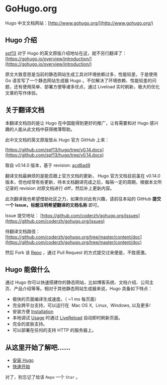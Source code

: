 # GoHugo.org

Hugo 中文文档网站：[http://www.gohugo.org/](http://www.gohugo.org/)

## Hugo 介绍

[spf13](http://spf13.com) 对于 Hugo 的英文原版介绍地址在这，就不另行翻译了：[https://gohugo.io/overview/introduction/](https://gohugo.io/overview/introduction/)

原文大致意思是当前的静态网站生成工具对环境依赖过多，性能较差，于是使用 Go 语言写了一个静态网站生成器 Hugo 。不仅解决了环境依赖、性能较差的问题，还有使用简单、部署方便等诸多优点，通过 Liveload 实时刷新，极大的优化文章的写作体验。

## 关于翻译文档

本翻译文档目的是让 Hugo 在中国能得到更好的推广，让有需要和对 Hugo 感兴趣的人能从此文档中获得微薄帮助。

此中文文档的英文原版皆从 Hugo 官方 GitHub 上来：

[https://github.com/spf13/hugo/tree/v0.14.docs](https://github.com/spf13/hugo/tree/v0.14.docs)

取自 v0.14.0 版本，基于 revision: [acd6ad9](https://github.com/spf13/hugo/tree/acd6ad92c181cd7cdb485467cef0e8986911fb02)

翻译文档最麻烦的是能否跟上官方文档的更新， Hugo 官方文档目前虽在 v0.14.0 版本，但也经常有些更新，待本文档翻译完成之后，每隔一定的周期，根据本文所记录的 revision 对原文档进行 diff，然后补上更新内容。

此次翻译我也希望借助社区之力，如果你对此有兴趣，请前往本站的 GitHub **提交一个 Issue，标题注明希望翻译的文档名称** 即可。

Issue 提交地址： [https://github.com/coderzh/gohugo.org/issues](https://github.com/coderzh/gohugo.org/issues)

待翻译文档路径： [https://github.com/coderzh/gohugo.org/tree/master/content/doc](https://github.com/coderzh/gohugo.org/tree/master/content/doc)

然后 Fork 该 [Repo](https://github.com/coderzh/gohugo.org) ，通过 Pull Request 的方式提交过来便是，不胜感激。

## Hugo 能做什么

通过 Hugo 你可以快速搭建你的静态网站，比如博客系统、文档介绍、公司主页、产品介绍等等。相对于其他静态网站生成器来说，Hugo 具备如下特点：

  * 极快的页面编译生成速度。（ ~1&nbsp;ms 每页面）
  * 完全跨平台支持，可以运行在 <i class="fa fa-apple"></i>&nbsp;Mac OS&nbsp;X, <i class="fa fa-linux"></i>&nbsp;Linux, <i class="fa fa-windows"></i>&nbsp;Windows, 以及更多!
  * 安装方便 [Installation](http://www.gohugo.org/doc/overview/installing/)
  * 本地调试 [Usage](http://www.gohugo.org/doc/overview/usage/) 时通过 [LiveReload](http://www.gohugo.org/doc/extras/livereload/) 自动即时刷新页面。
  * 完全的皮肤支持。
  * 可以部署在任何的支持 HTTP 的服务器上。

## 从这里开始了解吧……

 * [安装 Hugo](http://www.gohugo.org/doc/overview/installing/)
 * [快速开始](http://www.gohugo.org/doc/overview/quickstart/)

对了，别忘记了给该 `Repo` 一个 `Star` 。

